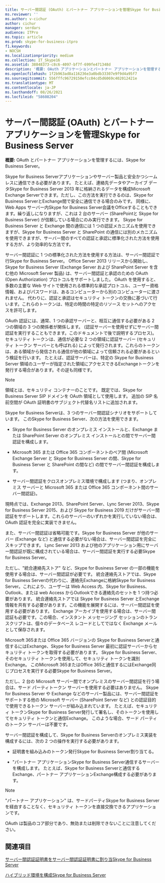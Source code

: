 ```yaml
---
title: サーバー間認証 (OAuth) とパートナー アプリケーションを管理Skype for Business Server
ms.reviewer: ''
ms.author: v-cichur
author: cichur
manager: serdars
audience: ITPro
ms.topic: article
ms.prod: skype-for-business-itpro
f1.keywords:
- NOCSH
ms.localizationpriority: medium
ms.collection: IT_Skype16
ms.assetid: 38848373-c8c6-4097-bf7f-699fe471348d
description: '概要: OAuth アプリケーションとパートナー アプリケーションを管理するには、Skype for Business Server。'
ms.openlocfilehash: 1f2b963ad8a116236e3a0bdb33307e9f9d4a95f7
ms.sourcegitcommit: 556fffc96729150efcc04cd5d6069c402012421e
ms.translationtype: MT
ms.contentlocale: ja-JP
ms.lasthandoff: 08/26/2021
ms.locfileid: "58608204"
---
```

# <a name="manage-server-to-server-authentication-oauth-and-partner-applications-in-skype-for-business-server"></a>サーバー間認証 (OAuth) とパートナー アプリケーションを管理Skype for Business Server
 
**概要:** OAuth とパートナー アプリケーションを管理するには、Skype for Business Server。
  
Skype for Business Serverアプリケーションやサーバー製品と安全かつシームレスに通信できる必要があります。 たとえば、連絡先データやアーカイブ データSkype for Business Server 2013 年に格納されるデータを構成Microsoft Exchange Serverできます。ただし、この方法を実行できるのは、Skype for Business ServerとExchange間で安全に通信できる場合のみです。 同様に、Web Apps サーバー内Skype for Business Server会議をOfficeすることもできます。繰り返しになりますが、これは 2 台のサーバー (SharePointと Skype for Business Server) が信頼している場合にのみ実行できます。 Skype for Business Server と Exchange 間の通信には 1 つの認証メカニズムを使用できますが、Skype for Business Server と SharePoint の通信には別のメカニズムを使用できますが、サーバー間のすべての認証と承認に標準化された方法を使用する方が、より効率的な方法です。
  
サーバー間認証に 1 つの標準化された方法を使用する方法は、サーバー間認証で行Skype for Business Server。 Office Server 2013 リリースから開始し、Skype for Business Server (Exchange Server および SharePoint Server を含む他の Microsoft Server 製品) は、サーバー間認証と承認のための OAuth (Open Authorization) プロトコルをサポートしました。 OAuth を使用すると、多数の主要な Web サイトで使用される標準的な承認プロトコル、ユーザー資格情報、およびパスワードは、あるコンピューターから別のコンピューターに渡されません。 代わりに、認証と承認はセキュリティ トークンの交換に基づいて行います。これらのトークンは、特定の時間の特定のリソース セットへのアクセスを許可します。
  
OAuth 認証には、通常、1 つの承認サーバーと、相互に通信する必要がある 2 つの領域の 3 つの関係者が関係します。 (認証サーバーを使用せずにサーバー間認証を実行することもできます。このドキュメントで後で説明するプロセス)。セキュリティ トークンは、通信が必要な 2 つの領域に認証サーバー (セキュリティ トークン サーバーとも呼ばれる) によって発行されます。これらのトークンは、ある領域から発信される通信が他の領域によって信頼される必要があるという検証を行います。 たとえば、認証サーバーは、特定の Skype for Business Server 領域のユーザーが指定された領域にアクセスできるExchangeトークンを発行する場合があります。その逆も同様です。
  
> [!NOTE]
> 領域とは、セキュリティ コンテナーのことです。 既定では、Skype for Business Server SIP ドメインを OAuth 領域として使用します。 追加の SIP 名前空間が OAuth 証明書のサブジェクト代替名リストに追加されます。 
  
Skype for Business Serverは、3 つのサーバー間認証シナリオをサポートしています。 このSkype for Business Server、次の方法を使用できます。
  
- Skype for Business Server のオンプレミス インストールと、Exchange または SharePoint Server のオンプレミス インストールとの間でサーバー間認証を構成します。
    
- Microsoft 365 または Office 365 コンポーネントのペア間 (Microsoft Exchange Server と Skype for Business Server の間、Skype for Business Server と SharePoint の間など) の間でサーバー間認証を構成します。
    
- サーバー間認証をクロスオンプレミス環境で構成します (つまり、オンプレミス サーバーと Microsoft 365 または Office 365 コンポーネント間のサーバー間認証)。
    
現時点では、Exchange 2013、SharePoint Server、Lync Server 2013、Skype for Business Server 2015、および Skype for Business 2019 だけがサーバー間認証をサポートします。これらのサーバーのいずれかを実行していない場合は、OAuth 認証を完全に実装できません。
  
また、サーバー間認証は省略可能です。Skype for Business Server が他のサーバー (Exchange など) と通信する必要がない場合は、サーバー間認証を完全にスキップできます。 Lync Server 2013 および他のアプリケーション用にサーバー間認証が既に構成されている場合は、サーバー間認証を実行する必要Skype for Business Server。 
  
ただし、"統合連絡先ストア" など、Skype for Business Server の一部の機能を使用する場合は、サーバー間認証が必要です。 統合連絡先ストアでは、Skype for Business Serverの代わりに、連絡先Exchangeに格納Skype for Business Server。これにより、ユーザーは Web Access 内、Skype for Business、Outlook、または web Access からOutlookできる連絡先のセットを 1 つ持つ必要があります。 統合連絡先ストアでは Skype for Business Server とExchange情報を共有する必要があります。この機能を展開するには、サーバー間認証を使用する必要があります。 Exchange アーカイブを使用する場合は、サーバー間認証も必要です。この場合、インスタント メッセージング セッションのトランスクリプトは、個々のデータベース レコードとしてではなく Exchange メールとして保存されます。
  
Microsoft 365または Office 365 バージョンの Skype for Business Serverと通信するにはExchange、Skype for Business Server 最初に認証サーバーからセキュリティ トークンを取得する必要があります。 Skype for Business Server、そのセキュリティ トークンを使用して、セキュリティ トークンを識別Exchange。 このMicrosoft 365またはOffice 365と通信するにはExchange同じプロセスを実行する必要Skype for Business Server。
  
ただし、2 台の Microsoft サーバー間でオンプレミスのサーバー間認証を行う場合は、サード パーティトークン サーバーを使用する必要はありません。 Skype for Business Server や Exchange などのサーバー製品には、サーバー間認証をサポートする他の Microsoft サーバー (SharePoint Server など) との認証目的で使用できるトークン サーバーが組み込まれています。 たとえば、セキュリティ トークンSkype for Business Server発行して署名し、そのトークンを使用してセキュリティ トークンと通信Exchange。 このような場合、サード パーティのトークン サーバーは不要です。
  
サーバー間認証を構成して、Skype for Business Serverのオンプレミス実装を構成するには、次の 2 つの操作を実行する必要があります。
  
- 証明書を組み込みのトークン発行Skype for Business Server割り当てる。
    
- "パートナー アプリケーションSkype for Business Server通信するサーバーを構成します。 たとえば、Skype for Business Serverと通信するExchange、パートナー アプリケーションExchange構成する必要があります。
    
> [!NOTE]
> "パートナー アプリケーション" は、サードパーティSkype for Business Serverを経由することなく、セキュリティ トークンを直接交換できるアプリケーションです。 
  
OAuth は製品のコア部分であり、無効または削除できないことに注意してください。
  
## <a name="see-also"></a>関連項目

[サーバー間認証証明書をサーバー間認証証明書に割り当Skype for Business Server](assign-a-server-to-server-certificate.md)
  
[ハイブリッド環境を構成Skype for Business Server](configure-a-hybrid-environment.md)
